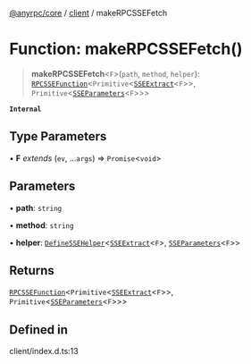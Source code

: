 [@anyrpc/core](../../modules.md) / [client](../index.md) / makeRPCSSEFetch

# Function: makeRPCSSEFetch()

> **makeRPCSSEFetch**\<`F`\>(`path`, `method`, `helper`): [`RPCSSEFunction`](../../server/type-aliases/RPCSSEFunction.md)\<`Primitive`\<[`SSEExtract`](../type-aliases/SSEExtract.md)\<`F`\>\>, `Primitive`\<[`SSEParameters`](../type-aliases/SSEParameters.md)\<`F`\>\>\>

**`Internal`**

## Type Parameters

• **F** *extends* (`ev`, ...`args`) => `Promise`\<`void`\>

## Parameters

• **path**: `string`

• **method**: `string`

• **helper**: [`DefineSSEHelper`](../type-aliases/DefineSSEHelper.md)\<[`SSEExtract`](../type-aliases/SSEExtract.md)\<`F`\>, [`SSEParameters`](../type-aliases/SSEParameters.md)\<`F`\>\>

## Returns

[`RPCSSEFunction`](../../server/type-aliases/RPCSSEFunction.md)\<`Primitive`\<[`SSEExtract`](../type-aliases/SSEExtract.md)\<`F`\>\>, `Primitive`\<[`SSEParameters`](../type-aliases/SSEParameters.md)\<`F`\>\>\>

## Defined in

client/index.d.ts:13
